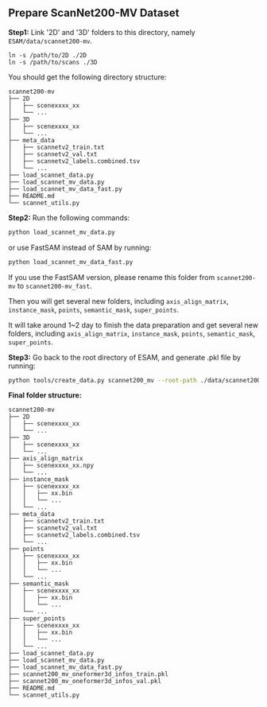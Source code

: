 ## Prepare ScanNet200-MV Dataset
**Step1:** Link '2D' and '3D' folders to this directory, namely `ESAM/data/scannet200-mv`.
```
ln -s /path/to/2D ./2D
ln -s /path/to/scans ./3D
```

You should get the following directory structure:
```
scannet200-mv
├── 2D
│   ├── scenexxxx_xx
│   └── ... 
├── 3D
│   ├── scenexxxx_xx   
│   └── ...
├── meta_data
│   ├── scannetv2_train.txt
│   ├── scannetv2_val.txt
│   ├── scannetv2_labels.combined.tsv
│   └── ...
├── load_scannet_data.py
├── load_scannet_mv_data.py
├── load_scannet_mv_data_fast.py
├── README.md
└── scannet_utils.py
```

**Step2:** Run the following commands:
```bash
python load_scannet_mv_data.py
```
or use FastSAM instead of SAM by running:
```bash
python load_scannet_mv_data_fast.py
```
If you use the FastSAM version, please rename this folder from `scannet200-mv` to `scannet200-mv_fast`.

Then you will get several new folders, including `axis_align_matrix`, `instance_mask`, `points`, `semantic_mask`, `super_points`.

It will take around 1~2 day to finish the data preparation and get several new folders, including `axis_align_matrix`, `instance_mask`, `points`, `semantic_mask`, `super_points`.

**Step3:** Go back to the root directory of ESAM, and generate .pkl file by running:
```bash
python tools/create_data.py scannet200_mv --root-path ./data/scannet200-mv --out-dir ./data/scannet200-mv --extra-tag scannet200_mv
```

**Final folder structure:**
``` 
scannet200-mv
├── 2D
│   ├── scenexxxx_xx
│   └── ... 
├── 3D
│   ├── scenexxxx_xx   
│   └── ...
├── axis_align_matrix
│   ├── scenexxxx_xx.npy
│   └── ...
├── instance_mask
│   ├── scenexxxx_xx
│   │   ├── xx.bin
│   │   └── ...
│   └── ...
├── meta_data
│   ├── scannetv2_train.txt
│   ├── scannetv2_val.txt
│   ├── scannetv2_labels.combined.tsv
│   └── ...
├── points
│   ├── scenexxxx_xx
│   │   ├── xx.bin
│   │   └── ...
│   └── ...
├── semantic_mask
│   ├── scenexxxx_xx
│   │   ├── xx.bin
│   │   └── ...
│   └── ...
├── super_points
│   ├── scenexxxx_xx
│   │   ├── xx.bin
│   │   └── ...
│   └── ...
├── load_scannet_data.py
├── load_scannet_mv_data.py
├── load_scannet_mv_data_fast.py
├── scannet200_mv_oneformer3d_infos_train.pkl
├── scannet200_mv_oneformer3d_infos_val.pkl
├── README.md
└── scannet_utils.py
```
